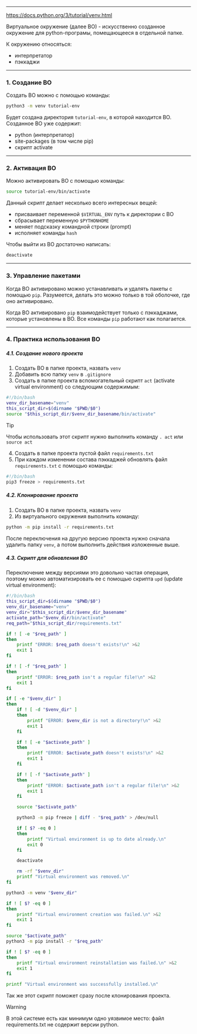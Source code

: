 ___
https://docs.python.org/3/tutorial/venv.html

Виртуальное окружение (далее ВО) - искусственно созданное окружение для python-програмы, помещающееся в отдельной папке.

К окружению относяться:
- интерпретатор
- пэккаджи
___
### 1. Создание ВО

Создать ВО можно с помощью команды:
```bash
python3 -m venv tutorial-env
```

Будет создана директория `tutorial-env`, в которой находится ВО. Созданное ВО уже содержит:
- python (интерпретатор)
- site-packages (в том числе pip)
- скрипт activate

___
### 2. Активация ВО

Можно активировать ВО с помощью команды:
```bash
source tutorial-env/bin/activate
```

Данный скрипт делает несколько всего интересных вещей:
- присваивает переменной `$VIRTUAL_ENV` путь к директории с ВО
- сбрасывает переменную `$PYTHONHOME`
- меняет подсказку командной строки (prompt)
- исполняет команды `hash`

Чтобы выйти из ВО достаточно написать:
```bash
deactivate
```

___
### 3. Управление пакетами

Когда ВО активировано можно устанавливать и удалять пакеты с помощью `pip`. Разумеется, делать это можно только в той оболочке, где оно активировано.

Когда ВО активировано `pip` взаимодействует только с пэккаджами, которые установлены в ВО. Все команды `pip` работают как полагается.

___
### 4. Практика использования ВО

##### 4.1. Создание нового проекта

1. Создать ВО в папке проекта, назвать `venv`
2. Добавить всю папку `venv` в `.gitignore`
3. Создать в папке проекта вспомогательный скрипт `act` (activate virtual environment) со следующим содержимым:
```bash
#!/bin/bash
venv_dir_basename="venv"
this_script_dir=$(dirname "$PWD/$0")
source "$this_script_dir/$venv_dir_basename/bin/activate"
```

>[!tip]
>Чтобы использовать этот скрипт нужно выполнить команду `. act` или `source act`

4. Создать в папке проекта пустой файл `requirements.txt`
5. При каждом изменении состава пэккаджей обновлять файл `requirements.txt` с помощью команды:
```bash
#!/bin/bash
pip3 freeze > requirements.txt
```

##### 4.2. Клонирование проекта

1. Создать ВО в папке проекта, назвать `venv`
2. Из виртуального окружения выполнить команду:
```bash
python -m pip install -r requirements.txt
```

После переключения на другую версию проекта нужно сначала удалить папку `venv`, а потом выполнить действия изложенные выше.

##### 4.3. Скрипт для обновления ВО

Переключение между версиями это довольно частая операция, поэтому можно автоматизировать ее с помощью скрипта `upd` (update virtual environment):
```bash
#!/bin/bash
this_script_dir=$(dirname "$PWD/$0")
venv_dir_basename="venv"
venv_dir="$this_script_dir/$venv_dir_basename"
activate_path="$venv_dir/bin/activate"
req_path="$this_script_dir/requirements.txt"

if ! [ -e "$req_path" ]
then
    printf "ERROR: $req_path doesn't exists!\n" >&2
    exit 1
fi

if ! [ -f "$req_path" ]
then
    printf "ERROR: $req_path isn't a regular file!\n" >&2
    exit 1
fi

if [ -e "$venv_dir" ]
then
    if ! [ -d "$venv_dir" ]
    then
        printf "ERROR: $venv_dir is not a directory!\n" >&2
        exit 1
    fi

    if ! [ -e "$activate_path" ]
    then
        printf "ERROR: $activate_path doesn't exists!\n" >&2
        exit 1
    fi

    if ! [ -f "$activate_path" ]
    then
        printf "ERROR: $activate_path isn't a regular file!\n" >&2
        exit 1
    fi

    source "$activate_path"

    python3 -m pip freeze | diff - "$req_path" > /dev/null

    if [ $? -eq 0 ]
    then
        printf "Virtual environment is up to date already.\n"
        exit 0
    fi

    deactivate

    rm -rf "$venv_dir"
    printf "Virtual environment was removed.\n"
fi

python3 -m venv "$venv_dir"

if ! [ $? -eq 0 ]
then
    printf "Virtual environment creation was failed.\n" >&2
    exit 1
fi

source "$activate_path"
python3 -m pip install -r "$req_path"

if ! [ $? -eq 0 ]
then
    printf "Virtual environment reinstallation was failed.\n" >&2
    exit 1
fi

printf "Virtual environment was successfully installed.\n"
```
Так же этот скрипт поможет сразу после клонирования проекта.

>[!warning]
>В этой системе есть как минимум одно уязвимое место: файл requirements.txt не содержит версии python.



